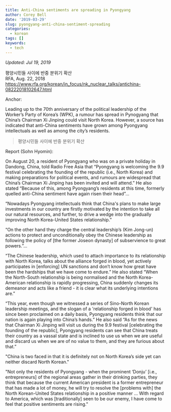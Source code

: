 ```yaml
---
title: Anti-China sentiments are spreading in Pyongyang
author: Corey Bell
date: '2019-03-29'
slug: pyongyang-anti-china-sentiment-spreading
categories:
  - korean
tags: []
keywords:
  - tech
---
```

*Updated: Jul 19, 2019*

평양시민들 사이에 반중 분위기 확산\
RFA, Aug. 22, 2018\
https://www.rfa.org/korean/in_focus/nk_nuclear_talks/antichina-08222018102647.html

Anchor:

Leading up to the 70th anniversary of the political leadership of the Worker’s Party of Korea’s (WPK), a rumour has spread in Pynogyang that China’s Chairman Xi Jinping could visit North Korea. However, a source has indicated that anti-China sentiments have grown among Pyongyang intellectuals as well as among the city’s residents.

> 평양시민들 사이에 반중 분위기 확산

Report (Sohn Hyomin):

On August 20, a resident of Pyongyang who was on a private holiday in Dandong, China, told Radio Free Asia that “Pyongyang is welcoming the 9.9 festival celebrating the founding of the republic (i.e., North Korea) and making preparations for political events, and rumours are widespread that China’s Chairman Xi Jinping has been invited and will attend.” He also stated “Because of this, among Pyongyang’s residents at this time, formerly quelled anti-China sentiment have again risen their head”…

“Nowadays Pyongyang intellectuals think that China's plans to make large investments in our country are firstly motivated by the intention to take all our natural resources, and further, to drive a wedge into the gradually improving North Korea-United States relationship.”

“On the other hand they charge the central leadership’s (Kim Jong-un) actions to protect and unconditionally obey the Chinese leadership as following the policy of [the former Joseon dynasty] of subservience to great powers.”…

“The Chinese leadership, which used to attach importance to its relationship with North Korea, talks about the alliance forged in blood, yet actively participates in [enforcing] UN sanctions and don’t know how great have been the hardships that we have come to endure.” He also stated “When the North-South relationship is being normalised and the North Korea-American relationship is rapidly progressing, China suddenly changes its demeanor and acts like a friend - it is clear what its underlying intentions are.”

“This year, even though we witnessed a series of Sino-North Korean leadership meetings, and the slogan of a 'relationship forged in blood' has since been proclaimed on a daily basis, Pyongyang residents think that our nation is again playing into China’s hands.” He also said “As for the news that Chairman Xi Jinping will visit us during the 9.9 festival [celebrating the founding of the republic], Pyongyang residents can see that China treats their country as a vassal state and is inclined to use us when we are useful and discard us when we are of no value to them, and they are furious about that.”

"China is two faced in that it is definitely not on North Korea’s side yet can neither discard North Korean."  

"Not only the residents of Pyongyang - when the prominent ‘Donju’ [i.e., entrepreneurs] of the regional areas gather in their drinking parties, they think that because the current American president is a former entrepreneur that has made a lot of money, he will try to resolve the [problems with] the North Korean-United States relationship in a positive manner … With regard to America, which was [traditionally] seen to be our enemy, I have come to feel that positive sentiments are rising."
